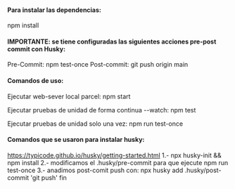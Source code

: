 #### Para instalar las dependencias:

npm install

#### IMPORTANTE: se tiene configuradas las siguientes acciones pre-post commit con Husky:

Pre-Commit: npm test-once
Post-commit: git push origin main

#### Comandos de uso:

Ejecutar web-sever local parcel:
npm start

Ejecutar pruebas de unidad de forma continua --watch:
npm test

Ejecutar pruebas de unidad solo una vez:
npm run test-once

#### Comandos que se usaron para instalar husky:

https://typicode.github.io/husky/getting-started.html
1.- npx husky-init && npm install
2.- modificamos el .husky/pre-commit para que ejecute npm run test-once
3.- anadimos post-comit push con:
npx husky add .husky/post-commit 'git push'
fin

